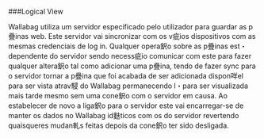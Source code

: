 ###Logical View

Wallabag utiliza um servidor especificado pelo utilizador para guardar as p疊inas web. Este servidor vai sincronizar com os v疵ios dispositivos com as mesmas credenciais de log in. Qualquer opera鈬o sobre as p疊inas est・dependente do servidor sendo necess疵io comunicar com este para fazer qualquer altera鈬o tal como adicionar uma p疊ina, tendo de fazer sync para o servidor tornar a p疊ina que foi acabada de ser adicionada dispon咩el para ser vista atrav駸 do Wallabag permanecendo l・para ser visualizada mais tarde mesmo sem uma cone鈬o com o servidor em causa. Ao estabelecer de novo a liga鈬o para o servidor este vai encarregar-se de manter os dados no Wallabag id麩ticos com os do servidor revertendo quaisqueres mudan軋s feitas depois da cone鈬o ter sido desligada.